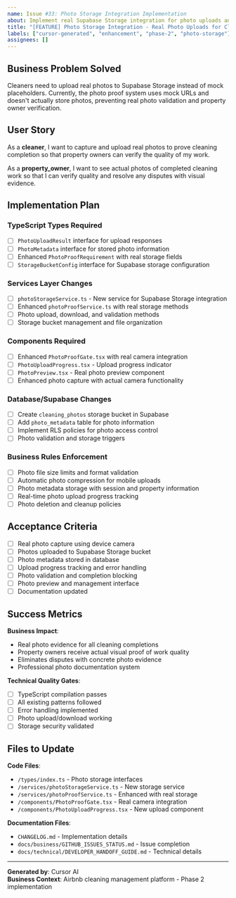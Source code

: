 ```yaml
---
name: Issue #33: Photo Storage Integration Implementation
about: Implement real Supabase Storage integration for photo uploads and validation
title: "[FEATURE] Photo Storage Integration - Real Photo Uploads for Cleaners"
labels: ["cursor-generated", "enhancement", "phase-2", "photo-storage"]
assignees: []
---
```


## Business Problem Solved

Cleaners need to upload real photos to Supabase Storage instead of mock placeholders. Currently, the photo proof system uses mock URLs and doesn't actually store photos, preventing real photo validation and property owner verification.

## User Story

As a **cleaner**, I want to capture and upload real photos to prove cleaning completion so that property owners can verify the quality of my work.

As a **property_owner**, I want to see actual photos of completed cleaning work so that I can verify quality and resolve any disputes with visual evidence.

## Implementation Plan

### TypeScript Types Required
- [ ] `PhotoUploadResult` interface for upload responses
- [ ] `PhotoMetadata` interface for stored photo information
- [ ] Enhanced `PhotoProofRequirement` with real storage fields
- [ ] `StorageBucketConfig` interface for Supabase storage configuration

### Services Layer Changes
- [ ] `photoStorageService.ts` - New service for Supabase Storage integration
- [ ] Enhanced `photoProofService.ts` with real storage methods
- [ ] Photo upload, download, and validation methods
- [ ] Storage bucket management and file organization

### Components Required
- [ ] Enhanced `PhotoProofGate.tsx` with real camera integration
- [ ] `PhotoUploadProgress.tsx` - Upload progress indicator
- [ ] `PhotoPreview.tsx` - Real photo preview component
- [ ] Enhanced photo capture with actual camera functionality

### Database/Supabase Changes
- [ ] Create `cleaning_photos` storage bucket in Supabase
- [ ] Add `photo_metadata` table for photo information
- [ ] Implement RLS policies for photo access control
- [ ] Photo validation and storage triggers

### Business Rules Enforcement
- [ ] Photo file size limits and format validation
- [ ] Automatic photo compression for mobile uploads
- [ ] Photo metadata storage with session and property information
- [ ] Real-time photo upload progress tracking
- [ ] Photo deletion and cleanup policies

## Acceptance Criteria

- [ ] Real photo capture using device camera
- [ ] Photos uploaded to Supabase Storage bucket
- [ ] Photo metadata stored in database
- [ ] Upload progress tracking and error handling
- [ ] Photo validation and completion blocking
- [ ] Photo preview and management interface
- [ ] Documentation updated

## Success Metrics

**Business Impact**: 
- Real photo evidence for all cleaning completions
- Property owners receive actual visual proof of work quality
- Eliminates disputes with concrete photo evidence
- Professional photo documentation system

**Technical Quality Gates**:
- [ ] TypeScript compilation passes
- [ ] All existing patterns followed
- [ ] Error handling implemented
- [ ] Photo upload/download working
- [ ] Storage security validated

## Files to Update

**Code Files**:
- `/types/index.ts` - Photo storage interfaces
- `/services/photoStorageService.ts` - New storage service
- `/services/photoProofService.ts` - Enhanced with real storage
- `/components/PhotoProofGate.tsx` - Real camera integration
- `/components/PhotoUploadProgress.tsx` - New upload component

**Documentation Files**:
- `CHANGELOG.md` - Implementation details
- `docs/business/GITHUB_ISSUES_STATUS.md` - Issue completion
- `docs/technical/DEVELOPER_HANDOFF_GUIDE.md` - Technical details

---

**Generated by**: Cursor AI  
**Business Context**: Airbnb cleaning management platform - Phase 2 implementation
